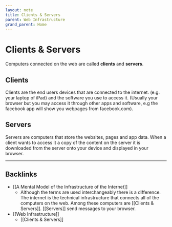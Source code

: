 ```yaml
---
layout: note
title: Clients & Servers
parent: Web Infrastructure
grand_parent: Home
---
```


# Clients & Servers

Computers connected on the web are called **clients** and **servers**.

## Clients

Clients are the end users devices that are connected to the internet. (e.g. your laptop of iPad) and the software you use to access it. (Usually your browser but you may access it through other apps and software, e.g the facebook app will show you webpages from facebook.com).

## Servers

Servers are computers that store the websites, pages and app data. When a client wants to access it a copy of the content on the server it is downloaded from the server onto your device and displayed in your browser.

---
## Backlinks
* [[A Mental Model of the Infrastructure of the Internet]]
	* Although the terms are used interchangeably there is a difference. The internet is the technical infrastructure that connects all of the computers on the web. Among these computers are [[Clients & Servers]]. [[Servers]] send messages to your browser.
* [[Web Infrastructure]]
	* [[Clients & Servers]]

